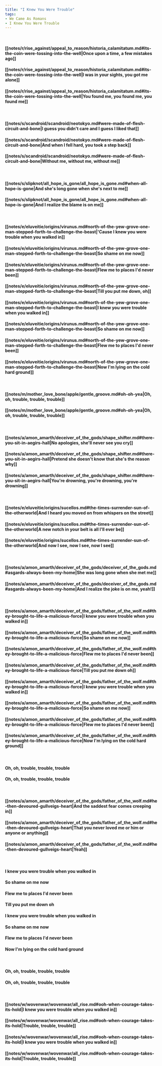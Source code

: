 ```yaml
---
title: "I Knew You Were Trouble"
tags:
- We Came As Romans
- I Knew You Were Trouble
---
```

&nbsp;
#### [[notes/r/rise_against/appeal_to_reason/historia_calamitatum.md#its-the-coin-were-tossing-into-the-well|Once upon a time, a few mistakes ago]]
#### [[notes/r/rise_against/appeal_to_reason/historia_calamitatum.md#its-the-coin-were-tossing-into-the-well|I was in your sights, you got me alone]]
#### [[notes/r/rise_against/appeal_to_reason/historia_calamitatum.md#its-the-coin-were-tossing-into-the-well|You found me, you found me, you found me]]
&nbsp;
#### [[notes/s/scandroid/scandroid/neotokyo.md#were-made-of-flesh-circuit-and-bone|I guess you didn't care and I guess I liked that]]
#### [[notes/s/scandroid/scandroid/neotokyo.md#were-made-of-flesh-circuit-and-bone|And when I fell hard, you took a step back]]
#### [[notes/s/scandroid/scandroid/neotokyo.md#were-made-of-flesh-circuit-and-bone|Without me, without me, without me]]
&nbsp;
#### [[notes/s/slipknot/all_hope_is_gone/all_hope_is_gone.md#when-all-hope-is-gone|And she's long gone when she's next to me]]
#### [[notes/s/slipknot/all_hope_is_gone/all_hope_is_gone.md#when-all-hope-is-gone|And I realize the blame is on me]]
&nbsp;
#### [[notes/e/eluveitie/origins/virunus.md#north-of-the-yew-grove-one-man-stepped-forth-to-challenge-the-beast|'Cause I knew you were trouble when you walked in]]
#### [[notes/e/eluveitie/origins/virunus.md#north-of-the-yew-grove-one-man-stepped-forth-to-challenge-the-beast|So shame on me now]]
#### [[notes/e/eluveitie/origins/virunus.md#north-of-the-yew-grove-one-man-stepped-forth-to-challenge-the-beast|Flew me to places I'd never been]]
#### [[notes/e/eluveitie/origins/virunus.md#north-of-the-yew-grove-one-man-stepped-forth-to-challenge-the-beast|Till you put me down, oh]]
#### [[notes/e/eluveitie/origins/virunus.md#north-of-the-yew-grove-one-man-stepped-forth-to-challenge-the-beast|I knew you were trouble when you walked in]]
#### [[notes/e/eluveitie/origins/virunus.md#north-of-the-yew-grove-one-man-stepped-forth-to-challenge-the-beast|So shame on me now]]
#### [[notes/e/eluveitie/origins/virunus.md#north-of-the-yew-grove-one-man-stepped-forth-to-challenge-the-beast|Flew me to places I'd never been]]
#### [[notes/e/eluveitie/origins/virunus.md#north-of-the-yew-grove-one-man-stepped-forth-to-challenge-the-beast|Now I'm lying on the cold hard ground]]
&nbsp;
#### [[notes/m/mother_love_bone/apple/gentle_groove.md#oh-oh-yea|Oh, oh, trouble, trouble, trouble]]
#### [[notes/m/mother_love_bone/apple/gentle_groove.md#oh-oh-yea|Oh, oh, trouble, trouble, trouble]]
&nbsp;
#### [[notes/a/amon_amarth/deceiver_of_the_gods/shape_shifter.md#there-you-sit-in-aegirs-hall|No apologies, she'll never see you cry]]
#### [[notes/a/amon_amarth/deceiver_of_the_gods/shape_shifter.md#there-you-sit-in-aegirs-hall|Pretend she doesn't know that she's the reason why]]
#### [[notes/a/amon_amarth/deceiver_of_the_gods/shape_shifter.md#there-you-sit-in-aegirs-hall|You're drowning, you're drowning, you're drowning]]
&nbsp;
#### [[notes/e/eluveitie/origins/sucellos.md#the-times-surrender-sun-of-the-otherworld|And I heard you moved on from whispers on the street]]
#### [[notes/e/eluveitie/origins/sucellos.md#the-times-surrender-sun-of-the-otherworld|A new notch in your belt is all I'll ever be]]
#### [[notes/e/eluveitie/origins/sucellos.md#the-times-surrender-sun-of-the-otherworld|And now I see, now I see, now I see]]
&nbsp;
#### [[notes/a/amon_amarth/deceiver_of_the_gods/deceiver_of_the_gods.md#asgards-always-been-my-home|She was long gone when she met me]]
#### [[notes/a/amon_amarth/deceiver_of_the_gods/deceiver_of_the_gods.md#asgards-always-been-my-home|And I realize the joke is on me, yeah!]]
&nbsp;
#### [[notes/a/amon_amarth/deceiver_of_the_gods/father_of_the_wolf.md#they-brought-to-life-a-malicious-force|I knew you were trouble when you walked in]]
#### [[notes/a/amon_amarth/deceiver_of_the_gods/father_of_the_wolf.md#they-brought-to-life-a-malicious-force|So shame on me now]]
#### [[notes/a/amon_amarth/deceiver_of_the_gods/father_of_the_wolf.md#they-brought-to-life-a-malicious-force|Flew me to places I'd never been]]
#### [[notes/a/amon_amarth/deceiver_of_the_gods/father_of_the_wolf.md#they-brought-to-life-a-malicious-force|Till you put me down oh]]
#### [[notes/a/amon_amarth/deceiver_of_the_gods/father_of_the_wolf.md#they-brought-to-life-a-malicious-force|I knew you were trouble when you walked in]]
#### [[notes/a/amon_amarth/deceiver_of_the_gods/father_of_the_wolf.md#they-brought-to-life-a-malicious-force|So shame on me now]]
#### [[notes/a/amon_amarth/deceiver_of_the_gods/father_of_the_wolf.md#they-brought-to-life-a-malicious-force|Flew me to places I'd never been]]
#### [[notes/a/amon_amarth/deceiver_of_the_gods/father_of_the_wolf.md#they-brought-to-life-a-malicious-force|Now I'm lying on the cold hard ground]]
&nbsp;
#### Oh, oh, trouble, trouble, trouble
#### Oh, oh, trouble, trouble, trouble
&nbsp;
#### [[notes/a/amon_amarth/deceiver_of_the_gods/father_of_the_wolf.md#he-then-devoured-gullveigs-heart|And the saddest fear comes creeping in]]
#### [[notes/a/amon_amarth/deceiver_of_the_gods/father_of_the_wolf.md#he-then-devoured-gullveigs-heart|That you never loved me or him or anyone or anything]]
#### [[notes/a/amon_amarth/deceiver_of_the_gods/father_of_the_wolf.md#he-then-devoured-gullveigs-heart|Yeah]]
&nbsp;
#### I knew you were trouble when you walked in
#### So shame on me now
#### Flew me to places I'd never been
#### Till you put me down oh
#### I knew you were trouble when you walked in
#### So shame on me now
#### Flew me to places I'd never been
#### Now I'm lying on the cold hard ground
&nbsp;
#### Oh, oh, trouble, trouble, trouble
#### Oh, oh, trouble, trouble, trouble
&nbsp;
#### [[notes/w/wovenwar/wovenwar/all_rise.md#ooh-when-courage-takes-its-hold|I knew you were trouble when you walked in]]
#### [[notes/w/wovenwar/wovenwar/all_rise.md#ooh-when-courage-takes-its-hold|Trouble, trouble, trouble]]
#### [[notes/w/wovenwar/wovenwar/all_rise.md#ooh-when-courage-takes-its-hold|I knew you were trouble when you walked in]]
#### [[notes/w/wovenwar/wovenwar/all_rise.md#ooh-when-courage-takes-its-hold|Trouble, trouble, trouble]]
